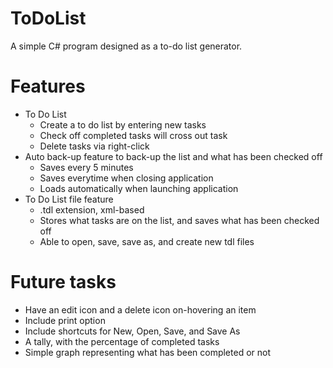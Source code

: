 # ToDoList
A simple C# program designed as a to-do list generator.

# Features
* To Do List
   * Create a to do list by entering new tasks
   * Check off completed tasks will cross out task
   * Delete tasks via right-click
* Auto back-up feature to back-up the list and what has been checked off
  * Saves every 5 minutes
  * Saves everytime when closing application
  * Loads automatically when launching application
* To Do List file feature
  * .tdl extension, xml-based
  * Stores what tasks are on the list, and saves what has been checked off
  * Able to open, save, save as, and create new tdl files
  
  
# Future tasks
* Have an edit icon and a delete icon on-hovering an item
* Include print option
* Include shortcuts for New, Open, Save, and Save As
* A tally, with the percentage of completed tasks
* Simple graph representing what has been completed or not
